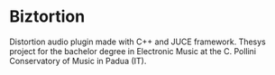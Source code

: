# Biztortion
 Distortion audio plugin made with C++ and JUCE framework. Thesys project for the bachelor degree in Electronic Music at the C. Pollini Conservatory of Music in Padua (IT).
